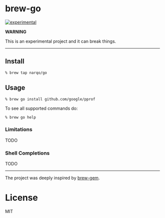 # brew-go

[![experimental](https://badges.github.io/stability-badges/dist/experimental.svg)](https://github.com/badges/stability-badges)

**WARNING**

This is an experimental project and it can break things.

---

## Install

~~~
% brew tap narqo/go
~~~

## Usage

~~~
% brew go install github.com/google/pprof
~~~

To see all supported commands do:

~~~
% brew go help
~~~

### Limitations

TODO

### Shell Completions

TODO

---

The project was deeply inspired by [brew-gem](https://github.com/sportngin/brew-gem).

# License

MIT
